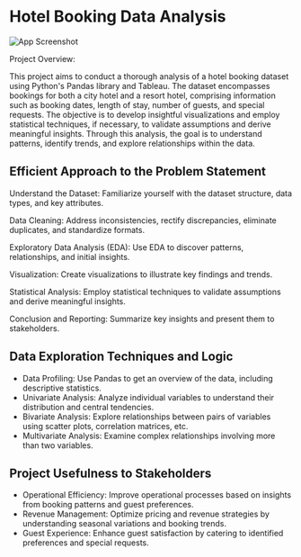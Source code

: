 
# Hotel Booking Data Analysis
![App Screenshot](https://encrypted-tbn0.gstatic.com/images?q=tbn:ANd9GcTyoXSWNFvSvTLLKQO2CIFsY-zcDR2l_keyAw&s)

Project Overview:

This project aims to conduct a thorough analysis of a hotel booking dataset using Python's Pandas library and Tableau. The dataset encompasses bookings for both a city hotel and a resort hotel, comprising information such as booking dates, length of stay, number of guests, and special requests. The objective is to develop insightful visualizations and employ statistical techniques, if necessary, to validate assumptions and derive meaningful insights. Through this analysis, the goal is to understand patterns, identify trends, and explore relationships within the data.
## Efficient Approach to the Problem Statement

Understand the Dataset: Familiarize yourself with the dataset structure, data types, and key attributes.

Data Cleaning: Address inconsistencies, rectify discrepancies, eliminate duplicates, and standardize formats.

Exploratory Data Analysis (EDA): Use EDA to discover patterns, relationships, and initial insights.

Visualization: Create visualizations to illustrate key findings and trends.

Statistical Analysis: Employ statistical techniques to validate assumptions and derive meaningful insights.

Conclusion and Reporting: Summarize key insights and present them to stakeholders.
## Data Exploration Techniques and Logic

 - Data Profiling: Use Pandas to get an overview of the data, including descriptive statistics.
 - Univariate Analysis: Analyze individual variables to understand their distribution and central tendencies.
 - Bivariate Analysis: Explore relationships between pairs of variables using scatter plots, correlation matrices, etc.
- Multivariate Analysis: Examine complex relationships involving more than two variables.


## Project Usefulness to Stakeholders

- Operational Efficiency: Improve operational processes based on insights from booking patterns and guest preferences.
- Revenue Management: Optimize pricing and revenue strategies by understanding seasonal variations and booking trends.
- Guest Experience: Enhance guest satisfaction by catering to identified preferences and special requests.

